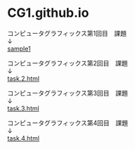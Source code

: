 # CG1.github.io  

コンピュータグラフィックス第1回目　課題  
↓  
[sample1](sample1.html)  
  
コンピュータグラフィックス第2回目　課題  
↓  
[task.2.html](task.2.html)  
  
コンピュータグラフィックス第3回目　課題  
↓  
[task.3.html](task.3.html)  
  
コンピュータグラフィックス第4回目　課題  
↓  
[task.4.html](task.4.html)
